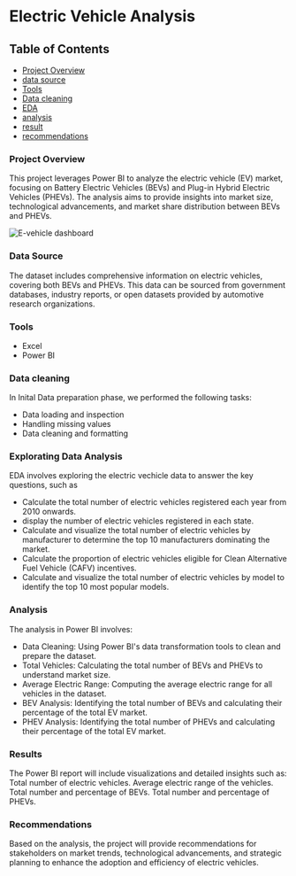 # Electric Vehicle Analysis

## Table of Contents
- [Project Overview](#project-overview)
- [data source](#data-source)
- [Tools](#tools)
- [Data cleaning](#data-cleaning)
- [EDA](#explorating-data-analysis)
- [analysis](#analysis)
- [result](#results)
- [recommendations](#recommendations) 

### Project Overview

This project leverages Power BI to analyze the electric vehicle (EV) market, focusing on Battery Electric Vehicles (BEVs) and Plug-in Hybrid Electric Vehicles (PHEVs). The analysis aims to provide insights into market size, technological advancements, and market share distribution between BEVs and PHEVs.

![E-vehicle dashboard](https://github.com/KaviyaSM/Electric-Vehicle-Analysis-Project/assets/160389389/cfec3ab3-ac73-467a-9c83-d15669df2c55)


### Data Source

The dataset includes comprehensive information on electric vehicles, covering both BEVs and PHEVs. This data can be sourced from government databases, industry reports, or open datasets provided by automotive research organizations.

### Tools

- Excel
- Power BI

### Data cleaning

In Inital Data preparation phase, we performed the following tasks:
- Data loading and inspection
- Handling missing values
- Data cleaning and formatting

### Explorating Data Analysis

EDA involves exploring the electric vechicle data to answer the key questions, such as
-  Calculate the total number of electric vehicles registered each year from 2010 onwards.
-  display the number of electric vehicles registered in each state.
-  Calculate and visualize the total number of electric vehicles by manufacturer to determine the top 10 manufacturers dominating the market.
-  Calculate the proportion of electric vehicles eligible for Clean Alternative Fuel Vehicle (CAFV) incentives.
-  Calculate and visualize the total number of electric vehicles by model to identify the top 10 most popular models.

### Analysis

The analysis in Power BI involves:
- Data Cleaning: Using Power BI's data transformation tools to clean and prepare the dataset.
- Total Vehicles: Calculating the total number of BEVs and PHEVs to understand market size.
- Average Electric Range: Computing the average electric range for all vehicles in the dataset.
- BEV Analysis: Identifying the total number of BEVs and calculating their percentage of the total EV market.
- PHEV Analysis: Identifying the total number of PHEVs and calculating their percentage of the total EV market.

### Results

The Power BI report will include visualizations and detailed insights such as:
Total number of electric vehicles.
Average electric range of the vehicles.
Total number and percentage of BEVs.
Total number and percentage of PHEVs.

### Recommendations
 
Based on the analysis, the project will provide recommendations for stakeholders on market trends, technological advancements, and strategic planning to enhance the adoption and efficiency of electric vehicles.
